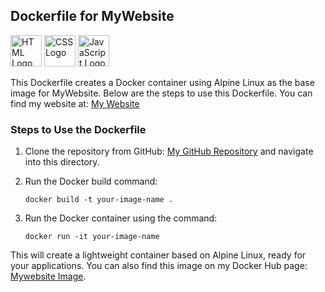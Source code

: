 ## Dockerfile for MyWebsite

<span><img src="https://upload.wikimedia.org/wikipedia/commons/6/61/HTML5_logo_and_wordmark.svg" alt="HTML Logo" width="50" height="50" /></span>
<span><img src="https://upload.wikimedia.org/wikipedia/commons/d/d5/CSS3_logo.svg" alt="CSS Logo" width="50" height="50" /></span>
<span><img src="https://upload.wikimedia.org/wikipedia/commons/6/6a/JavaScript-logo.png" alt="JavaScript Logo" width="50" height="50" /></span>

This Dockerfile creates a Docker container using Alpine Linux as the base image for MyWebsite. Below are the steps to use this Dockerfile.
You can find my website at: [My Website](https://dhruvmistry2000.github.io/dhruvmistry/)


### Steps to Use the Dockerfile
1. Clone the repository from GitHub: [My GitHub Repository](https://github.com/dhruvmistry2000/mydocker) and navigate into this directory.
2. Run the Docker build command:

   ```
   docker build -t your-image-name .
   ```
3. Run the Docker container using the command:

   ```
   docker run -it your-image-name
   ```

This will create a lightweight container based on Alpine Linux, ready for your applications. You can also find this image on my Docker Hub page: [Mywebsite Image](https://hub.docker.com/repository/docker/dhruvmistry200/mywebsite/general).
